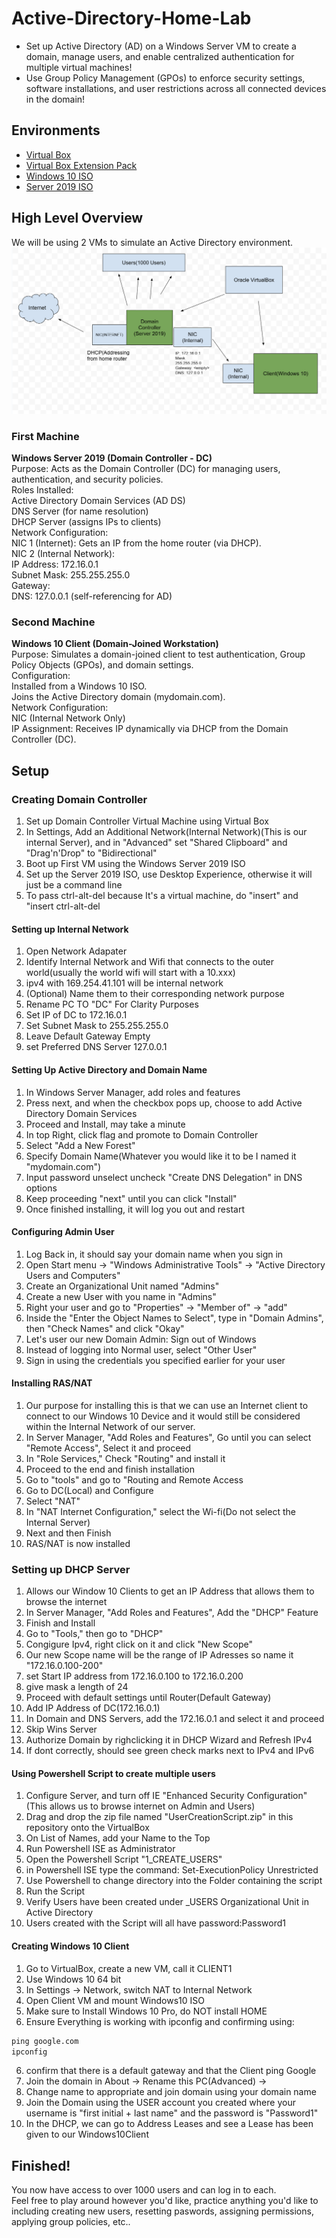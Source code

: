 # Active-Directory-Home-Lab
- Set up Active Directory (AD) on a Windows Server VM to create a domain, manage users, and enable centralized authentication for multiple virtual machines!  
- Use Group Policy Management (GPOs) to enforce security settings, software installations, and user restrictions across all connected devices in the domain!
## Environments
- [Virtual Box](https://www.virtualbox.org/wiki/Downloads)
- [Virtual Box Extension Pack](https://www.virtualbox.org/wiki/Downloads)
- [Windows 10 ISO](https://www.microsoft.com/en-us/software-download/windows10)
- [Server 2019 ISO](https://www.microsoft.com/en-us/evalcenter/download-windows-server-2019)
## High Level Overview ##
We will  be using 2 VMs to simulate an Active Directory environment.
![Alt text](AD_HIGH_LEVEL.png)
### First Machine ###
**Windows Server 2019 (Domain Controller - DC)**  
Purpose: Acts as the Domain Controller (DC) for managing users, authentication, and security policies.  
Roles Installed:  
Active Directory Domain Services (AD DS)  
DNS Server (for name resolution)  
DHCP Server (assigns IPs to clients)  
Network Configuration:  
NIC 1 (Internet): Gets an IP from the home router (via DHCP).  
NIC 2 (Internal Network):  
IP Address: 172.16.0.1  
Subnet Mask: 255.255.255.0  
Gateway: <empty>  
DNS: 127.0.0.1 (self-referencing for AD)  
### Second Machine ###
**Windows 10 Client (Domain-Joined Workstation)**    
Purpose: Simulates a domain-joined client to test authentication, Group Policy Objects (GPOs), and domain settings.  
Configuration:  
Installed from a Windows 10 ISO.  
Joins the Active Directory domain (mydomain.com).  
Network Configuration:  
NIC (Internal Network Only)  
IP Assignment: Receives IP dynamically via DHCP from the Domain Controller (DC).  
## Setup ##
### Creating Domain Controller ###
1. Set up Domain Controller Virtual Machine using Virtual Box
2. In Settings, Add an Additional Network(Internal Network)(This is our internal Server), and in "Advanced" set "Shared Clipboard" and "Drag'n'Drop" to "Bidirectional"
3. Boot up First VM using the Windows Server 2019 ISO
4. Set up the Server 2019 ISO, use Desktop Experience, otherwise it will just be a command line
5. To pass ctrl-alt-del because It's a virtual machine, do "insert" and "insert ctrl-alt-del
#### Setting up Internal Network ####
1. Open Network Adapater 
2. Identify Internal Network and Wifi that connects to the outer world(usually the world wifi will start with a 10.xxx)
3. ipv4 with 169.254.41.101 will be internal network
4. (Optional) Name them to their corresponding network purpose
5. Rename PC TO "DC" For Clarity Purposes
6. Set IP of DC to 172.16.0.1
7. Set Subnet Mask to 255.255.255.0
8. Leave Default Gateway Empty
8. set Preferred DNS Server 127.0.0.1
#### Setting Up Active Directory and Domain Name ####
1. In Windows Server Manager, add roles and features
2. Press next, and when the checkbox pops up, choose to add Active Directory Domain Services
3. Proceed and Install, may take a minute
4. In top Right, click flag and promote to Domain Controller
5. Select "Add a New Forest"
6. Specify Domain Name(Whatever you would like it to be I named it "mydomain.com")
7. Input password unselect uncheck "Create DNS Delegation" in DNS options
8. Keep proceeding "next" until you can click "Install"
9. Once finished installing, it will log you out and restart
#### Configuring Admin User ####
1. Log Back in, it should say your domain name when you sign in
2. Open Start menu -> "Windows Administrative Tools" -> "Active Directory Users and Computers"
3. Create an Organizational Unit named "Admins"
4. Create a new User with you name in "Admins"
5. Right your user and go to "Properties" -> "Member of" -> "add"
6. Inside the "Enter the Object Names to Select", type in "Domain Admins", then "Check Names" and click "Okay"
7. Let's user our new Domain Admin: Sign out of Windows
8. Instead of logging into Normal user, select "Other User"
9. Sign in using the credentials you specified earlier for your user
#### Installing RAS/NAT ####
1. Our purpose for installing this is that we can use an Internet client to connect to our Windows 10 Device and it would still be considered within the Internal Network of our server.
2. In Server Manager, "Add Roles and Features", Go until you can select "Remote Access", Select it and proceed
3. In "Role Services," Check "Routing" and install it
4. Proceed to the end and finish installation
5. Go to "tools" and go to "Routing and Remote Access
6. Go to DC(Local) and Configure
6. Select "NAT"
7. In "NAT Internet Configuration," select the Wi-fi(Do not select the Internal Server)
8. Next and then Finish
9. RAS/NAT is now installed
### Setting up DHCP Server ####
1. Allows our Window 10 Clients to get an IP Address that allows them to browse the internet
2. In Server Manager, "Add Roles and Features", Add the "DHCP" Feature
3. Finish and Install
4. Go to "Tools," then go to "DHCP"
5. Congigure Ipv4, right click on it and click "New Scope"
6. Our new Scope name will be the range of IP Adresses so name it "172.16.0.100-200"
7. set Start IP address from 172.16.0.100 to 172.16.0.200
8. give mask a length of 24
9. Proceed with default settings until Router(Default Gateway)
10. Add IP Address of DC(172.16.0.1)
11. In Domain and DNS Servers, add the 172.16.0.1 and select it and proceed
12. Skip Wins Server
13. Authorize Domain by righclicking it in DHCP Wizard and Refresh IPv4
14. If dont correctly, should see green check marks next to IPv4 and IPv6
#### Using Powershell Script to create multiple users ####
1. Configure Server, and turn off IE "Enhanced Security Configuration"(This allows us to browse internet on Admin and Users)
2. Drag and drop the zip file named "UserCreationScript.zip" in this repository onto the VirtualBox
3. On List of Names, add your Name to the Top
4. Run Powershell ISE as Administrator
5. Open the Powershell Script "1_CREATE_USERS"
6. in Powershell ISE type the command: Set-ExecutionPolicy Unrestricted
7. Use Powershell to change directory into the Folder containing the script
8. Run the Script
9. Verify Users have been created under _USERS Organizational Unit in Active Directory
10. Users created with the Script will all have password:Password1
#### Creating Windows 10 Client ####
1. Go to VirtualBox, create a new VM, call it CLIENT1
2. Use Windows 10 64 bit
2. In Settings -> Network, switch NAT to Internal Network
3. Open Client VM and mount Windows10 ISO
4. Make sure to Install Windows 10 Pro, do NOT install HOME
5. Ensure Everything is working with ipconfig and confirming using:  
```cmd
ping google.com
ipconfig
```
6. confirm that there is a default gateway and that the Client ping Google
7. Join the domain in About -> Rename this PC(Advanced) ->
8. Change name to appropriate and join domain using your domain name
9. Join the Domain using the USER account you created where your username is "first initial + last name" and the password is "Password1"
10. In the DHCP, we can go to Address Leases and see a Lease has been given to our Windows10Client
## Finished! ##
You now have access to over 1000 users and can log in to each.  
Feel free to play around however you'd like, practice anything you'd like to including creating new users, resetting paswords, assigning permissions, applying group policies, etc..

